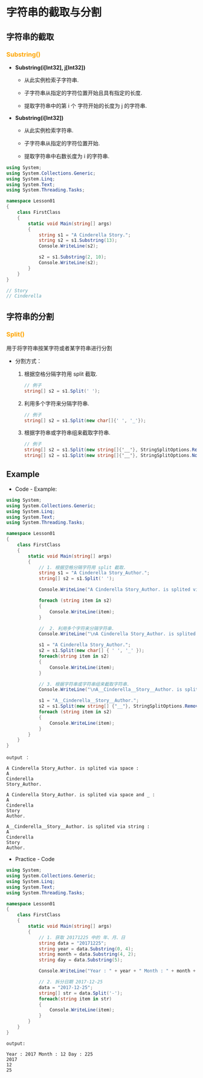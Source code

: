 # 字符串的截取与分割

## 字符串的截取

### **<font color="orange"> Substring() </font>**

- **Substring(i[Int32], j[Int32])**
  
  - 从此实例检索子字符串.
  
  - 子字符串从指定的字符位置开始且具有指定的长度.
  
  - 提取字符串中的第 i 个 字符开始的长度为 j 的字符串.
  
- **Substring(i[Int32])**
  
  - 从此实例检索字符串.
  
  - 子字符串从指定的字符位置开始.
  
  - 提取字符串中右数长度为 i 的字符串.

```C#
using System;
using System.Collections.Generic;
using System.Linq;
using System.Text;
using System.Threading.Tasks;

namespace Lesson01
{
    class FirstClass
    {
        static void Main(string[] args)
        {
            string s1 = "A Cinderella Story.";
            string s2 = s1.Substring(13);
            Console.WriteLine(s2);

            s2 = s1.Substring(2, 10);
            Console.WriteLine(s2);
        }
    }
}

// Story
// Cinderella
```
## 字符串的分割

### **<font color="orange"> Split() </font>**

用于将字符串按某字符或者某字符串进行分割

- 分割方式：

    1. 根据空格分隔字符用 split 截取.
   
        ```C#
        // 例子
        string[] s2 = s1.Split(' ');
        ```
    2. 利用多个字符来分隔字符串.
   
        ```C#
        // 例子
        string[] s2 = s1.Split(new char[]{' ', '_'});
        ```

    3. 根据字符串或字符串组来截取字符串.
   
        ```C#
        // 例子
        string[] s2 = s1.Split(new string[]{'__'}, StringSplitOptions.RemoveEmptyEntries);  // RemoveEmptyEntries - 不保留空元素
        string[] s2 = s1.Split(new string[]{'__'}, StringSplitOptions.None);                // None - 保留空元素
        ```
## Example

- Code - Example:

```C#
using System;
using System.Collections.Generic;
using System.Linq;
using System.Text;
using System.Threading.Tasks;

namespace Lesson01
{
    class FirstClass
    {
        static void Main(string[] args)
        {
            // 1. 根据空格分隔字符用 split 截取.
            string s1 = "A Cinderella Story_Author.";
            string[] s2 = s1.Split(' ');

            Console.WriteLine("A Cinderella Story_Author. is splited via space : ");

            foreach (string item in s2)
            {
                Console.WriteLine(item);
            }

            //  2. 利用多个字符来分隔字符串.
            Console.WriteLine("\nA Cinderella Story_Author. is splited via space and _ : ");

            s1 = "A Cinderella Story_Author.";
            s2 = s1.Split(new char[] { ' ', '_' });
            foreach(string item in s2)
            {
                Console.WriteLine(item);
            }

            // 3. 根据字符串或字符串组来截取字符串.
            Console.WriteLine("\nA__Cinderella__Story__Author. is splited via string : ");

            s1 = "A__Cinderella__Story__Author.";
            s2 = s1.Split(new string[] {"__"}, StringSplitOptions.RemoveEmptyEntries);          // 不保留空元素
            foreach (string item in s2)
            {
                Console.WriteLine(item);
            }
        }
    }
}
```
```
output ：

A Cinderella Story_Author. is splited via space :
A
Cinderella
Story_Author.

A Cinderella Story_Author. is splited via space and _ :
A
Cinderella
Story
Author.

A__Cinderella__Story__Author. is splited via string :
A
Cinderella
Story
Author.
```

- Practice - Code
  
```C#
using System;
using System.Collections.Generic;
using System.Linq;
using System.Text;
using System.Threading.Tasks;

namespace Lesson01
{
    class FirstClass
    {
        static void Main(string[] args)
        {
            // 1. 获取 20171225 中的 年、月、日
            string data = "20171225";
            string year = data.Substring(0, 4);
            string month = data.Substring(4, 2);
            string day = data.Substring(5);

            Console.WriteLine("Year : " + year + " Month : " + month + " Day : " + day);

            // 2. 拆分日期 2017-12-25
            data = "2017-12-25";
            string[] str = data.Split('-');
            foreach(string item in str)
            {
                Console.WriteLine(item);
            }
        }
    }
}
```

```
output:

Year : 2017 Month : 12 Day : 225
2017
12
25
```